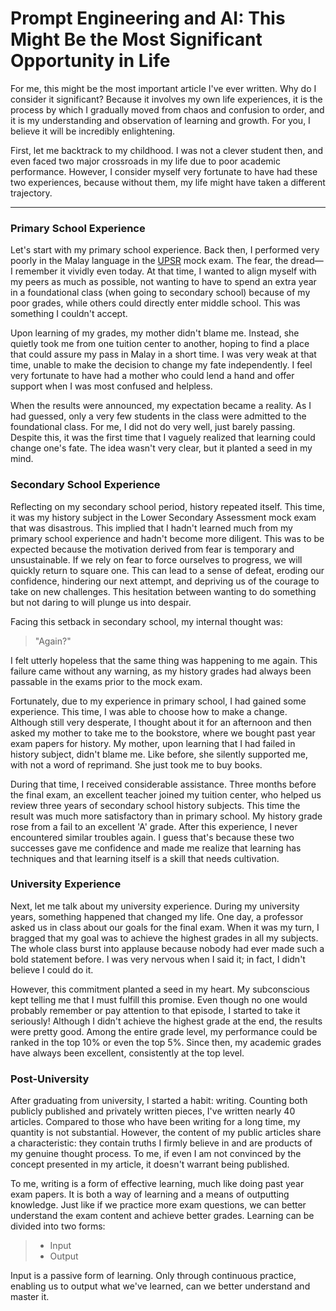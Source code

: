 # Prompt Engineering and AI: This Might Be the Most Significant Opportunity in Life

For me, this might be the most important article I've ever written. Why do I consider it significant? Because it involves my own life experiences, it is the process by which I gradually moved from chaos and confusion to order, and it is my understanding and observation of learning and growth. For you, I believe it will be incredibly enlightening.

First, let me backtrack to my childhood. I was not a clever student then, and even faced two major crossroads in my life due to poor academic performance. However, I consider myself very fortunate to have had these two experiences, because without them, my life might have taken a different trajectory.

---

### Primary School Experience

Let's start with my primary school experience. Back then, I performed very poorly in the Malay language in the [UPSR](https://en.wikipedia.org/wiki/Primary_School_Achievement_Test_(Malaysia)) mock exam. The fear, the dread—I remember it vividly even today. At that time, I wanted to align myself with my peers as much as possible, not wanting to have to spend an extra year in a foundational class (when going to secondary school) because of my poor grades, while others could directly enter middle school. This was something I couldn't accept.

Upon learning of my grades, my mother didn't blame me. Instead, she quietly took me from one tuition center to another, hoping to find a place that could assure my pass in Malay in a short time. I was very weak at that time, unable to make the decision to change my fate independently. I feel very fortunate to have had a mother who could lend a hand and offer support when I was most confused and helpless.

When the results were announced, my expectation became a reality. As I had guessed, only a very few students in the class were admitted to the foundational class. For me, I did not do very well, just barely passing. Despite this, it was the first time that I vaguely realized that learning could change one's fate. The idea wasn't very clear, but it planted a seed in my mind.

### Secondary School Experience

Reflecting on my secondary school period, history repeated itself. This time, it was my history subject in the Lower Secondary Assessment mock exam that was disastrous. This implied that I hadn't learned much from my primary school experience and hadn't become more diligent. This was to be expected because the motivation derived from fear is temporary and unsustainable. If we rely on fear to force ourselves to progress, we will quickly return to square one. This can lead to a sense of defeat, eroding our confidence, hindering our next attempt, and depriving us of the courage to take on new challenges. This hesitation between wanting to do something but not daring to will plunge us into despair.

Facing this setback in secondary school, my internal thought was:

> "Again?"

I felt utterly hopeless that the same thing was happening to me again. This failure came without any warning, as my history grades had always been passable in the exams prior to the mock exam.

Fortunately, due to my experience in primary school, I had gained some experience. This time, I was able to choose how to make a change. Although still very desperate, I thought about it for an afternoon and then asked my mother to take me to the bookstore, where we bought past year exam papers for history. My mother, upon learning that I had failed in history subject, didn't blame me. Like before, she silently supported me, with not a word of reprimand. She just took me to buy books.

During that time, I received considerable assistance. Three months before the final exam, an excellent teacher joined my tuition center, who helped us review three years of secondary school history subjects. This time the result was much more satisfactory than in primary school. My history grade rose from a fail to an excellent 'A' grade. After this experience, I never encountered similar troubles again. I guess that's because these two successes gave me confidence and made me realize that learning has techniques and that learning itself is a skill that needs cultivation.

### University Experience

Next, let me talk about my university experience. During my university years, something happened that changed my life. One day, a professor asked us in class about our goals for the final exam. When it was my turn, I bragged that my goal was to achieve the highest grades in all my subjects. The whole class burst into applause because nobody had ever made such a bold statement before. I was very nervous when I said it; in fact, I didn't believe I could do it.

However, this commitment planted a seed in my heart. My subconscious kept telling me that I must fulfill this promise. Even though no one would probably remember or pay attention to that episode, I started to take it seriously! Although I didn't achieve the highest grade at the end, the results were pretty good. Among the entire grade level, my performance could be ranked in the top 10% or even the top 5%. Since then, my academic grades have always been excellent, consistently at the top level.

### Post-University

After graduating from university, I started a habit: writing. Counting both publicly published and privately written pieces, I've written nearly 40 articles. Compared to those who have been writing for a long time, my quantity is not substantial. However, the content of my public articles share a characteristic: they contain truths I firmly believe in and are products of my genuine thought process. To me, if even I am not convinced by the concept presented in my article, it doesn't warrant being published.

To me, writing is a form of effective learning, much like doing past year exam papers. It is both a way of learning and a means of outputting knowledge. Just like if we practice more exam questions, we can better understand the exam content and achieve better grades. Learning can be divided into two forms:

> * Input
> * Output

Input is a passive form of learning. Only through continuous practice, enabling us to output what we've learned, can we better understand and master it.


